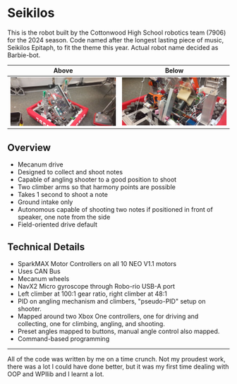 # Seikilos
This is the robot built by the Cottonwood High School robotics team (7906) for the 2024 season. Code named after the longest lasting piece of music, Seikilos Epitaph, to fit the theme this year. Actual robot name decided as Barbie-bot. 


Above                      | Below
:-------------------------:|:-------------------------:
![robot over](robot1.webp)  |  ![robot below](robot2.webp)
## Overview
- Mecanum drive
- Designed to collect and shoot notes
- Capable of angling shooter to a good position to shoot
- Two climber arms so that harmony points are possible
- Takes 1 second to shoot a note
- Ground intake only
- Autonomous capable of shooting two notes if positioned in front of speaker, one note from the side
- Field-oriented drive default
## Technical Details
- SparkMAX Motor Controllers on all 10 NEO V1.1 motors
- Uses CAN Bus
- Mecanum wheels
- NavX2 Micro gyroscope through Robo-rio USB-A port
- Left climber at 100:1 gear ratio, right climber at 48:1
- PID on angling mechanism and climbers, "pseudo-PID" setup on shooter.
- Mapped around two Xbox One controllers, one for driving and collecting, one for climbing, angling, and shooting.
- Preset angles mapped to buttons, manual angle control also mapped.
- Command-based programming
---------------------------------
All of the code was written by me on a time crunch. Not my proudest work, there was a lot I could have done better, but it was my first time dealing with OOP and WPIlib and I learnt a lot. 

